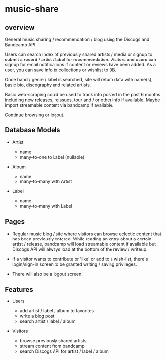 # music-share

## overview
General music sharing / recommendation / blog using the Discogs and Bandcamp API.

Users can search index of previously shared artists / media or signup to submit a record / artist / label for recommendation. Visitors and users can signup for email notifications if content or reviews have been added. As a user, you can save info to collections or wishlist to DB.

Once band / genre / label is searched, site will return data with name(s), basic bio, discography and related artists. 

Basic web-scraping could be used to track info posted in the past 6 months including new releases, reissues, tour and / or other info if available. Maybe import streamable content via bandcamp if available.

Continue browsing or logout.


## Database Models

- Artist
    - name
    - many-to-one to Label (nullable)
    
- Album
    - name
    - many-to-many with Artist
    
- Label
    - name
    - many-to-many with Label


## Pages

- Regular music blog / site where visitors can browse eclectic content that has been previously entered. While reading an entry about a certain artist / release, bandcamp will load streamable content if available but Discogs API will always load at the bottom of the review / writeup.

- If a visitor wants to contribute or 'like' or add to a wish-list, there's login/sign-in screen to be granted writing / saving privileges.

- There will also be a logout screen.


## Features

- Users
    - add artist / label / album to favorites
    - write a blog post
    - search artist / label / album
    
- Visitors
    - browse previously shared artists
    - stream content from bandcamp
    - search Discogs API for artist / label / album
    





